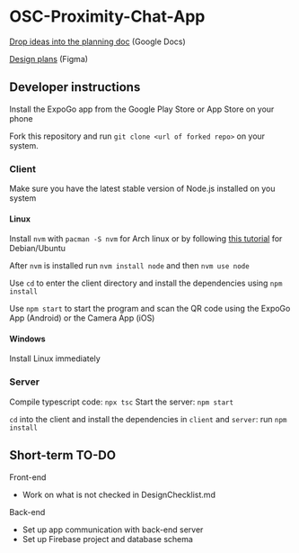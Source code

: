 # OSC-Proximity-Chat-App
[Drop ideas into the planning doc](https://docs.google.com/document/d/1fnZhzdzapjkcn7T2G9LytV6WGVBb7rkJRJlz3hdv6NY/edit?usp=sharing) (Google Docs)

[Design plans](https://www.figma.com/file/2mvddKeA4XMODdCidYkDid/Proximity-Chat-App) (Figma)

## Developer instructions

Install the ExpoGo app from the Google Play Store or App Store on your phone

Fork this repository and run `git clone <url of forked repo>` on your system.

### Client
Make sure you have the latest stable version of Node.js installed on you system
#### Linux
Install `nvm` with `pacman -S nvm` for Arch linux or by following [this tutorial](https://tecadmin.net/how-to-install-nvm-on-ubuntu-20-04/) for Debian/Ubuntu

After `nvm` is installed run `nvm install node` and then `nvm use node`

Use `cd` to enter the client directory and install the dependencies using `npm install`

Use `npm start` to start the program and scan the QR code using the ExpoGo App (Android) or the Camera App (iOS)

#### Windows
Install Linux immediately


### Server
Compile typescript code: `npx tsc`
Start the server: `npm start`

`cd` into the client and install the dependencies in `client` and `server`: run `npm install`

## Short-term TO-DO
Front-end
* Work on what is not checked in DesignChecklist.md

Back-end
* Set up app communication with back-end server
* Set up Firebase project and database schema
